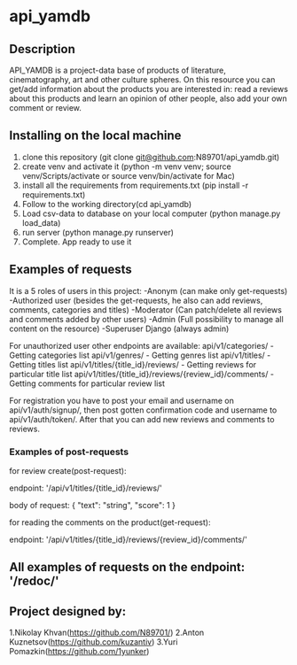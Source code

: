 # api_yamdb
## Description
API_YAMDB is a project-data base of products of literature, cinematography, art and other culture spheres.
On this resource you can get/add information about the products you are interested in: read a reviews about this products and learn an opinion of other people, also add your own comment or review.  

## Installing on the local machine
1. clone this repository (git clone git@github.com:N89701/api_yamdb.git)
2. create venv and activate it (python -m venv venv; source venv/Scripts/activate or source venv/bin/activate for Mac)
3. install all the requirements from requirements.txt (pip install -r requirements.txt)
4. Follow to the working directory(cd api_yamdb) 
5. Load csv-data to database on your local computer (python manage.py load_data)
6. run server (python manage.py runserver)
7. Complete. App ready to use it

## Examples of requests
It is a 5 roles of users in this project:
-Anonym (can make only get-requests)
-Authorized user (besides the get-requests, he also can add reviews, comments, categories and titles)
-Moderator (Can patch/delete all reviews and comments added by other users)
-Admin (Full possibility to manage all content on the resource)
-Superuser Django (always admin)

For unauthorized user other endpoints are available:
api/v1/categories/ - Getting categories list
api/v1/genres/ - Getting genres list
api/v1/titles/ - Getting titles list
api/v1/titles/{title_id}/reviews/ - Getting reviews for particular title list 
api/v1/titles/{title_id}/reviews/{review_id}/comments/ - Getting comments for particular review list

For registration you have to post your email and username on api/v1/auth/signup/, then post gotten confirmation code and username to api/v1/auth/token/. After that you can add new reviews and comments to reviews.
### Examples of post-requests

for review create(post-request):

endpoint: '/api/v1/titles/{title_id}/reviews/'

body of request:
{
"text": "string",
"score": 1
}

for reading the comments on the product(get-request):

endpoint: '/api/v1/titles/{title_id}/reviews/{review_id}/comments/'

## All examples of requests on the endpoint: '/redoc/'
## Project designed by:
1.Nikolay Khvan(https://github.com/N89701/)
2.Anton Kuznetsov(https://github.com/kuzantiv)
3.Yuri Pomazkin(https://github.com/1yunker)
